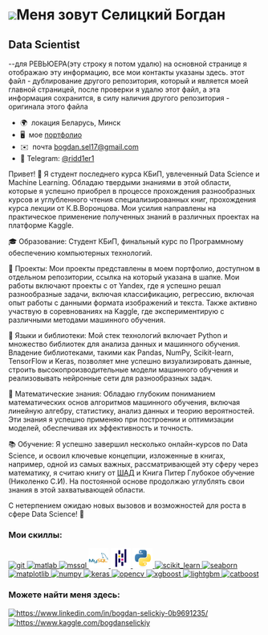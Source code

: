 ![](https://user-images.githubusercontent.com/18350557/176309783-0785949b-9127-417c-8b55-ab5a4333674e.gif)Меня зовут Cелицкий Богдан
=======================================================================================================================================

Data Scientist
--------------
--для РЕВЬЮЕРА(эту строку я потом удалю) на основной странице я отображаю эту информацию, все мои контакты указаны здесь. этот файл - дублирование другого репозитория, который и является моей главной страницей, после проверки я удалю этот файл, а эта информация сохранится, в силу наличия другого репозитория - оригинала этого файла

* 🌍  локация Беларусь, Минск
* 🖥️  мое [портфолио](http://github.com/BogdanSealickiy/portfolio)
* ✉️  почта [bogdan.sel17@gmail.com](mailto:bogdan.sel17@gmail.com)
* 📱 Telegram: [@ridd1er1](https://t.me/ridd1er1)

<p>


Привет! 👋 Я студент последнего курса КБиП, увлеченный Data Science и Machine Learning. Обладаю твердыми знаниями в этой области, которые я успешно приобрел в процессе прохождения разнообразных курсов и углубленного чтения специализированных книг, прохождения курса лекции от К.В.Воронцова. Мои усилия направлены на практическое применение полученных знаний в различных проектах на платформе Kaggle.

🎓 Образование: Студент КБиП, финальный курс по Программному обеспечению компьютерных технологий.

🚀 Проекты: Мои проекты представлены в моем портфолио, доступном в отдельном репозитории, ссылка на который указана в шапке. Мои работы включают проекты с от Yandex, где я успешно решал разнообразные задачи, включая классификацию, регрессию, включая опыт работы с данными формата изображений и текста. Также активно участвую в соревнованиях на Kaggle, где экспериментирую с различными методами машинного обучения.

🐍 Языки и библиотеки: Мой стек технологий включает Python и множество библиотек для анализа данных и машинного обучения. Владение библиотеками, такими как Pandas, NumPy, Scikit-learn, TensorFlow и Keras, позволяет мне успешно визуализировать данные, строить высокопроизводительные модели машинного обучения и реализовывать нейронные сети для разнообразных задач.

<p align="left"> 
  🧮 Математические знания: Обладаю глубоким пониманием математических основ алгоритмов машинного обучения, включая линейную алгебру, статистику, анализ данных и теорию вероятностей. Эти знания я успешно применяю при построении и оптимизации моделей, обеспечивая их эффективность и точность.
</p>

📚 Обучение: Я успешно завершил несколько онлайн-курсов по Data Science, и освоил ключевые концепции, изложенные в книгах, например, одной из самых важных, рассматривающей эту сферу через математику, я считаю книгу от [ШАД](https://academy.yandex.ru/handbook/ml) и Книга Питер Глубокое обучение (Николенко С.И). На постоянной основе продолжаю углублять свои знания в этой захватывающей области.

С нетерпением ожидаю новых вызовов и возможностей для роста в сфере Data Science! 🚀






<h3 align="left">Мои скиллы:</h3>
<p align="left"> 
  <a href="https://git-scm.com/" target="_blank" rel="noreferrer"> <img src="https://www.vectorlogo.zone/logos/git-scm/git-scm-icon.svg" alt="git" width="40" height="40"/> </a> 
  <a href="https://www.mathworks.com/" target="_blank" rel="noreferrer"> <img src="https://upload.wikimedia.org/wikipedia/commons/2/21/Matlab_Logo.png" alt="matlab" width="40" height="40"/> </a> 
  <a href="https://www.microsoft.com/en-us/sql-server" target="_blank" rel="noreferrer"> <img src="https://www.svgrepo.com/show/303229/microsoft-sql-server-logo.svg" alt="mssql" width="40" height="40"/> </a> 
  <a href="https://www.mysql.com/" target="_blank" rel="noreferrer"> <img src="https://raw.githubusercontent.com/devicons/devicon/master/icons/mysql/mysql-original-wordmark.svg" alt="mysql" width="40" height="40"/> </a> 
  <a href="https://pandas.pydata.org/" target="_blank" rel="noreferrer"> <img src="https://raw.githubusercontent.com/devicons/devicon/2ae2a900d2f041da66e950e4d48052658d850630/icons/pandas/pandas-original.svg" alt="pandas" width="40" height="40"/> </a> 
  <a href="https://www.python.org" target="_blank" rel="noreferrer"> <img src="https://raw.githubusercontent.com/devicons/devicon/master/icons/python/python-original.svg" alt="python" width="40" height="40"/> </a> 
  <a href="https://scikit-learn.org/" target="_blank" rel="noreferrer"> <img src="https://upload.wikimedia.org/wikipedia/commons/0/05/Scikit_learn_logo_small.svg" alt="scikit_learn" width="40" height="40"/> </a> 
  <a href="https://seaborn.pydata.org/" target="_blank" rel="noreferrer"> <img src="https://seaborn.pydata.org/_images/logo-mark-lightbg.svg" alt="seaborn" width="40" height="40"/> </a> 
  <a href="https://matplotlib.org/" target="_blank" rel="noreferrer"> <img src="https://upload.wikimedia.org/wikipedia/commons/8/84/Matplotlib_icon.svg" alt="matplotlib" width="40" height="40"/> </a> 
  <a href="https://numpy.org/" target="_blank" rel="noreferrer"> <img src="https://upload.wikimedia.org/wikipedia/commons/1/1a/NumPy_logo.svg" alt="numpy" width="40" height="40"/> </a>  
  <a href="https://keras.io/" target="_blank" rel="noreferrer"> <img src="https://keras.io/img/logo.png" alt="keras" width="40" height="40"/> </a> 
  <a href="https://opencv.org/" target="_blank" rel="noreferrer"> <img src="https://upload.wikimedia.org/wikipedia/commons/3/32/OpenCV_Logo_with_text_svg_version.svg" alt="opencv" width="40" height="40"/> </a> 
  <a href="https://xgboost.ai/" target="_blank" rel="noreferrer"> <img src="https://upload.wikimedia.org/wikipedia/commons/6/69/XGBoost_logo.png" alt="xgboost" width="40" height="40"/> </a> 
  <a href="https://lightgbm.readthedocs.io/" target="_blank" rel="noreferrer"> <img src="https://lightgbm.readthedocs.io/en/latest/_static/LightGBM_logo_black_text.svg" alt="lightgbm" width="40" height="40"/> </a> 
  <a href="https://catboost.ai/" target="_blank" rel="noreferrer"> <img src="https://catboost.ai/docs/logo/catboost-logo.png" alt="catboost" width="40" height="40"/> </a> 
</p>



<h3 align="left">Можете найти меня здесь:</h3>
<p align="left">
<a href="https://linkedin.com/in/bogdan-selickiy-0b9691235/" target="blank"><img align="center" src="https://raw.githubusercontent.com/rahuldkjain/github-profile-readme-generator/master/src/images/icons/Social/linked-in-alt.svg" alt="https://www.linkedin.com/in/bogdan-selickiy-0b9691235/" height="30" width="40" /></a>
<a href="https://kaggle.com/bogdanselickiy" target="blank"><img align="center" src="https://raw.githubusercontent.com/rahuldkjain/github-profile-readme-generator/master/src/images/icons/Social/kaggle.svg" alt="https://www.kaggle.com/bogdanselickiy" height="30" width="40" /></a>
</p>